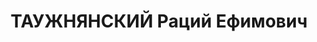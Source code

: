 ---
title: ТАУЖНЯНСКИЙ Раций Ефимович
description: 'Род. в 1910, Одесская обл., г. Первомайск, еврей, член ВКП(б) с 1930
  по 1937. Проживал: г. Харьков, пер. Короленко, 14 - 4. Зав.закупочным пунктом при
  Харпромторге

  Арестован УНКВД по Харьков.обл 17.08.1937. Обв. по ст. 54-7, 8, 11 УК УССР. Приговор:
  ВК ВС СССР, 07.12.1937 – ВМН с конфискацией имущества. Расстрелян 08.12.1937, г.Харьков.

  Реабилитирован ВК ВС СССР 19.10.1959'
---